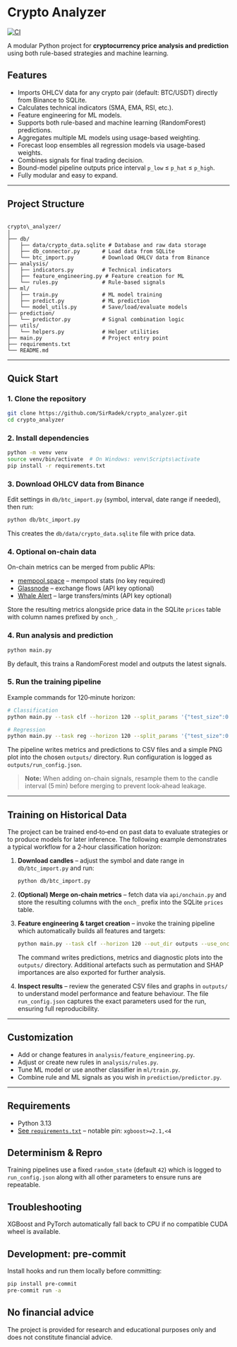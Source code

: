 # Crypto Analyzer

[![CI](https://github.com/SirRadek/Crypto_Analyzer/actions/workflows/ci.yml/badge.svg)](https://github.com/SirRadek/Crypto_Analyzer/actions/workflows/ci.yml)

A modular Python project for **cryptocurrency price analysis and prediction** using both rule-based strategies and machine learning.

## Features

- Imports OHLCV data for any crypto pair (default: BTC/USDT) directly from Binance to SQLite.
- Calculates technical indicators (SMA, EMA, RSI, etc.).
- Feature engineering for ML models.
- Supports both rule-based and machine learning (RandomForest) predictions.
- Aggregates multiple ML models using usage-based weighting.
- Forecast loop ensembles all regression models via usage-based weights.
- Combines signals for final trading decision.
- Bound-model pipeline outputs price interval `p_low` ≤ `p_hat` ≤ `p_high`.
- Fully modular and easy to expand.

---

## Project Structure

```

crypto\_analyzer/
│
├── db/
│   ├── data/crypto_data.sqlite # Database and raw data storage
│   ├── db_connector.py       # Load data from SQLite
│   └── btc_import.py         # Download OHLCV data from Binance
├── analysis/
│   ├── indicators.py         # Technical indicators
│   ├── feature_engineering.py # Feature creation for ML
│   └── rules.py              # Rule-based signals
├── ml/
│   ├── train.py              # ML model training
│   ├── predict.py            # ML prediction
│   └── model_utils.py        # Save/load/evaluate models
├── prediction/
│   └── predictor.py          # Signal combination logic
├── utils/
│   └── helpers.py            # Helper utilities
├── main.py                   # Project entry point
├── requirements.txt
└── README.md

````

---

## Quick Start

### 1. Clone the repository

```bash
git clone https://github.com/SirRadek/crypto_analyzer.git
cd crypto_analyzer
````

### 2. Install dependencies

```bash
python -m venv venv
source venv/bin/activate  # On Windows: venv\Scripts\activate
pip install -r requirements.txt
```

### 3. Download OHLCV data from Binance

Edit settings in `db/btc_import.py` (symbol, interval, date range if needed), then run:

```bash
python db/btc_import.py
```

This creates the `db/data/crypto_data.sqlite` file with price data.

### 4. Optional on-chain data

On-chain metrics can be merged from public APIs:

* [mempool.space](https://mempool.space/api/) – mempool stats (no key required)
* [Glassnode](https://glassnode.com/) – exchange flows (API key optional)
* [Whale Alert](https://developer.whale-alert.io/) – large transfers/mints (API key optional)

Store the resulting metrics alongside price data in the SQLite `prices` table
with column names prefixed by `onch_`.

### 4. Run analysis and prediction

```bash
python main.py
```

By default, this trains a RandomForest model and outputs the latest signals.

### 5. Run the training pipeline

Example commands for 120‑minute horizon:

```bash
# Classification
python main.py --task clf --horizon 120 --split_params '{"test_size":0.2}' --out_dir outputs --use_onchain

# Regression
python main.py --task reg --horizon 120 --split_params '{"test_size":0.2}' --out_dir outputs --use_onchain
```

The pipeline writes metrics and predictions to CSV files and a simple PNG plot
into the chosen `outputs/` directory.  Run configuration is logged as
`outputs/run_config.json`.

> **Note:** When adding on-chain signals, resample them to the candle interval
> (5 min) before merging to prevent look‑ahead leakage.

---

## Training on Historical Data

The project can be trained end‑to‑end on past data to evaluate strategies or to
produce models for later inference.  The following example demonstrates a
typical workflow for a 2‑hour classification horizon:

1. **Download candles** – adjust the symbol and date range in
   `db/btc_import.py` and run:

   ```bash
   python db/btc_import.py
   ```

2. **(Optional) Merge on‑chain metrics** – fetch data via `api/onchain.py` and
   store the resulting columns with the `onch_` prefix into the SQLite
   `prices` table.

3. **Feature engineering & target creation** – invoke the training pipeline
   which automatically builds all features and targets:

   ```bash
   python main.py --task clf --horizon 120 --out_dir outputs --use_onchain
   ```

   The command writes predictions, metrics and diagnostic plots into the
   `outputs/` directory.  Additional artefacts such as permutation and SHAP
   importances are also exported for further analysis.

4. **Inspect results** – review the generated CSV files and graphs in
   `outputs/` to understand model performance and feature behaviour.  The file
   `run_config.json` captures the exact parameters used for the run, ensuring
   full reproducibility.

---

## Customization

* Add or change features in `analysis/feature_engineering.py`.
* Adjust or create new rules in `analysis/rules.py`.
* Tune ML model or use another classifier in `ml/train.py`.
* Combine rule and ML signals as you wish in `prediction/predictor.py`.

---

## Requirements

* Python 3.13
* [See `requirements.txt`](./requirements.txt) – notable pin: `xgboost>=2.1,<4`

## Determinism & Repro

Training pipelines use a fixed ``random_state`` (default ``42``) which is logged
to ``run_config.json`` along with all other parameters to ensure runs are
repeatable.

## Troubleshooting

XGBoost and PyTorch automatically fall back to CPU if no compatible CUDA wheel
is available.

## Development: pre-commit

Install hooks and run them locally before committing:

```bash
pip install pre-commit
pre-commit run -a
```

## No financial advice

The project is provided for research and educational purposes only and does not
constitute financial advice.
